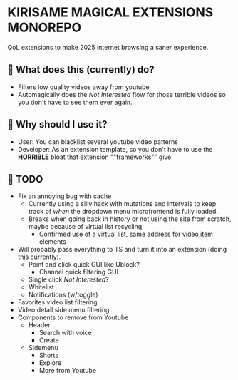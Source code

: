 # KIRISAME MAGICAL EXTENSIONS MONOREPO

QoL extensions to make 2025 internet browsing a saner experience.

## 🧹 What does this (currently) do?

- Filters low quality videos away from youtube
- Automagically does the _Not Interested_ flow for those terrible videos so you don't have to see them ever again.

## 🧹 Why should I use it?

- User: You can blacklist several youtube video patterns
- Developer: As an extension template, so you don't have to use the **HORRIBLE** bloat that extension ""frameworks"" give.

## 🧹 TODO

- Fix an annoying bug with cache
  - Currently using a silly hack with mutations and intervals to keep track of _when_ the dropdown menu microfrontend is fully loaded.
  - Breaks when going back in history or not using the site from scratch, maybe because of virtual list recycling
    - Confirmed use of a virtual list, same address for video item elements
- Will probably pass everything to TS and turn it into an extension (doing this currently).
  - Point and click quick GUI like Ublock?
    - Channel quick filtering GUI
  - Single click _Not Interested_?
  - Whitelist
  - Notifications (w/toggle)
- Favorites video list filtering
- Video detail side menu filtering
- Components to remove from Youtube
  - Header
    - Search with voice
    - Create
  - Sidemenu
    - Shorts
    - Explore
    - More from Youtube
